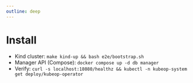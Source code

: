 ```yaml
---
outline: deep
---
```


# Install

- Kind cluster: `make kind-up && bash e2e/bootstrap.sh`
- Manager API (Compose): `docker compose up -d db manager`
- Verify: `curl -s localhost:18080/healthz && kubectl -n kubeop-system get deploy/kubeop-operator`

